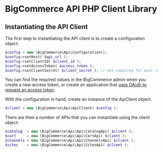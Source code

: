 # BigCommerce API PHP Client Library

## Instantiating the API Client

The first step to instantiating the API client is to create a configuration
object:

```php
$config = new \BigCommerce\Api\Configuration();
$config->setHost( $api_url );
$config->setClientId( $client_id );
$config->setAccessToken( $access_token );
$config->setClientSecret( $client_secret ); // not required for most requests
```

You can find the required values in the BigCommerce admin when you create
a new access token, or create an application that [uses OAuth to request
an access token](/docs/examples/oauth-token.md).

With the configuration in hand, create an instance of the ApiClient object.

```php
$client = new \BigCommerce\Api\ApiClient( $config );
```

There are then a number of APIs that you can instantiate using the client object:

```php
$catalog  = new \BigCommerce\Api\Api\CatalogApi( $client );
$cart     = new \BigCommerce\Api\Api\CartApi( $client );
$channels = new \BigCommerce\Api\Api\ChannelsApi( $client );
$sites    = new \BigCommerce\Api\Api\SitesApi( $client );
```

